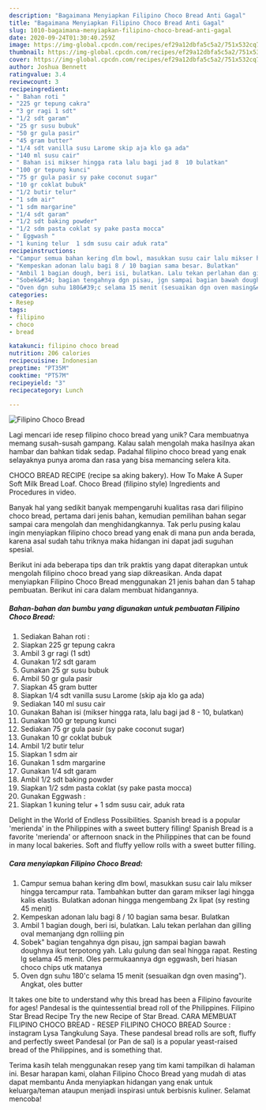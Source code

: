 ```yaml
---
description: "Bagaimana Menyiapkan Filipino Choco Bread Anti Gagal"
title: "Bagaimana Menyiapkan Filipino Choco Bread Anti Gagal"
slug: 1010-bagaimana-menyiapkan-filipino-choco-bread-anti-gagal
date: 2020-09-24T01:30:40.259Z
image: https://img-global.cpcdn.com/recipes/ef29a12dbfa5c5a2/751x532cq70/filipino-choco-bread-foto-resep-utama.jpg
thumbnail: https://img-global.cpcdn.com/recipes/ef29a12dbfa5c5a2/751x532cq70/filipino-choco-bread-foto-resep-utama.jpg
cover: https://img-global.cpcdn.com/recipes/ef29a12dbfa5c5a2/751x532cq70/filipino-choco-bread-foto-resep-utama.jpg
author: Joshua Bennett
ratingvalue: 3.4
reviewcount: 3
recipeingredient:
- " Bahan roti "
- "225 gr tepung cakra"
- "3 gr ragi 1 sdt"
- "1/2 sdt garam"
- "25 gr susu bubuk"
- "50 gr gula pasir"
- "45 gram butter"
- "1/4 sdt vanilla susu Larome skip aja klo ga ada"
- "140 ml susu cair"
- " Bahan isi mikser hingga rata lalu bagi jad 8  10 bulatkan"
- "100 gr tepung kunci"
- "75 gr gula pasir sy pake coconut sugar"
- "10 gr coklat bubuk"
- "1/2 butir telur"
- "1 sdm air"
- "1 sdm margarine"
- "1/4 sdt garam"
- "1/2 sdt baking powder"
- "1/2 sdm pasta coklat sy pake pasta mocca"
- " Eggwash "
- "1 kuning telur  1 sdm susu cair aduk rata"
recipeinstructions:
- "Campur semua bahan kering dlm bowl, masukkan susu cair lalu mikser hingga tercampur rata. Tambahkan butter dan garam mikser lagi hingga kalis elastis. Bulatkan adonan hingga mengembang 2x lipat (sy resting 45 menit)"
- "Kempeskan adonan lalu bagi 8 / 10 bagian sama besar. Bulatkan"
- "Ambil 1 bagian dough, beri isi, bulatkan. Lalu tekan perlahan dan gilling oval memanjang dgn rolliing pin"
- "Sobek&#34; bagian tengahnya dgn pisau, jgn sampai bagian bawah doughnya ikut terpotong yah. Lalu gulung dan seal hingga rapat. Resting lg selama 45 menit. Oles permukaannya dgn eggwash, beri hiasan choco chips utk matanya"
- "Oven dgn suhu 180&#39;c selama 15 menit (sesuaikan dgn oven masing&#34;). Angkat, oles butter"
categories:
- Resep
tags:
- filipino
- choco
- bread

katakunci: filipino choco bread 
nutrition: 206 calories
recipecuisine: Indonesian
preptime: "PT35M"
cooktime: "PT57M"
recipeyield: "3"
recipecategory: Lunch

---
```



![Filipino Choco Bread](https://img-global.cpcdn.com/recipes/ef29a12dbfa5c5a2/751x532cq70/filipino-choco-bread-foto-resep-utama.jpg)

Lagi mencari ide resep filipino choco bread yang unik? Cara membuatnya memang susah-susah gampang. Kalau salah mengolah maka hasilnya akan hambar dan bahkan tidak sedap. Padahal filipino choco bread yang enak selayaknya punya aroma dan rasa yang bisa memancing selera kita.

CHOCO BREAD RECIPE (recipe sa aking bakery). How To Make A Super Soft Milk Bread Loaf. Choco Bread (filipino style) Ingredients and Procedures in video.

Banyak hal yang sedikit banyak mempengaruhi kualitas rasa dari filipino choco bread, pertama dari jenis bahan, kemudian pemilihan bahan segar sampai cara mengolah dan menghidangkannya. Tak perlu pusing kalau ingin menyiapkan filipino choco bread yang enak di mana pun anda berada, karena asal sudah tahu triknya maka hidangan ini dapat jadi suguhan spesial.


Berikut ini ada beberapa tips dan trik praktis yang dapat diterapkan untuk mengolah filipino choco bread yang siap dikreasikan. Anda dapat menyiapkan Filipino Choco Bread menggunakan 21 jenis bahan dan 5 tahap pembuatan. Berikut ini cara dalam membuat hidangannya.

<!--inarticleads1-->

##### Bahan-bahan dan bumbu yang digunakan untuk pembuatan Filipino Choco Bread:

1. Sediakan  Bahan roti :
1. Siapkan 225 gr tepung cakra
1. Ambil 3 gr ragi (1 sdt)
1. Gunakan 1/2 sdt garam
1. Gunakan 25 gr susu bubuk
1. Ambil 50 gr gula pasir
1. Siapkan 45 gram butter
1. Siapkan 1/4 sdt vanilla susu Larome (skip aja klo ga ada)
1. Sediakan 140 ml susu cair
1. Gunakan  Bahan isi (mikser hingga rata, lalu bagi jad 8 - 10, bulatkan)
1. Gunakan 100 gr tepung kunci
1. Sediakan 75 gr gula pasir (sy pake coconut sugar)
1. Gunakan 10 gr coklat bubuk
1. Ambil 1/2 butir telur
1. Siapkan 1 sdm air
1. Gunakan 1 sdm margarine
1. Gunakan 1/4 sdt garam
1. Ambil 1/2 sdt baking powder
1. Siapkan 1/2 sdm pasta coklat (sy pake pasta mocca)
1. Gunakan  Eggwash :
1. Siapkan 1 kuning telur + 1 sdm susu cair, aduk rata


Delight in the World of Endless Possibilities. Spanish bread is a popular &#39;merienda&#39; in the Philippines with a sweet buttery filling! Spanish Bread is a favorite &#39;merienda&#39; or afternoon snack in the Philippines that can be found in many local bakeries. Soft and fluffy yellow rolls with a sweet butter filling. 

<!--inarticleads2-->

##### Cara menyiapkan Filipino Choco Bread:

1. Campur semua bahan kering dlm bowl, masukkan susu cair lalu mikser hingga tercampur rata. Tambahkan butter dan garam mikser lagi hingga kalis elastis. Bulatkan adonan hingga mengembang 2x lipat (sy resting 45 menit)
1. Kempeskan adonan lalu bagi 8 / 10 bagian sama besar. Bulatkan
1. Ambil 1 bagian dough, beri isi, bulatkan. Lalu tekan perlahan dan gilling oval memanjang dgn rolliing pin
1. Sobek&#34; bagian tengahnya dgn pisau, jgn sampai bagian bawah doughnya ikut terpotong yah. Lalu gulung dan seal hingga rapat. Resting lg selama 45 menit. Oles permukaannya dgn eggwash, beri hiasan choco chips utk matanya
1. Oven dgn suhu 180&#39;c selama 15 menit (sesuaikan dgn oven masing&#34;). Angkat, oles butter


It takes one bite to understand why this bread has been a Filipino favourite for ages! Pandesal is the quintessential bread roll of the Philippines. Filipino Star Bread Recipe Try the new Recipe of Star Bread. CARA MEMBUAT FILIPINO CHOCO BREAD - RESEP FILIPINO CHOCO BREAD Source : instagram Lysa Tangkulung Saya. These pandesal bread rolls are soft, fluffy and perfectly sweet Pandesal (or Pan de sal) is a popular yeast-raised bread of the Philippines, and is something that. 

Terima kasih telah menggunakan resep yang tim kami tampilkan di halaman ini. Besar harapan kami, olahan Filipino Choco Bread yang mudah di atas dapat membantu Anda menyiapkan hidangan yang enak untuk keluarga/teman ataupun menjadi inspirasi untuk berbisnis kuliner. Selamat mencoba!
